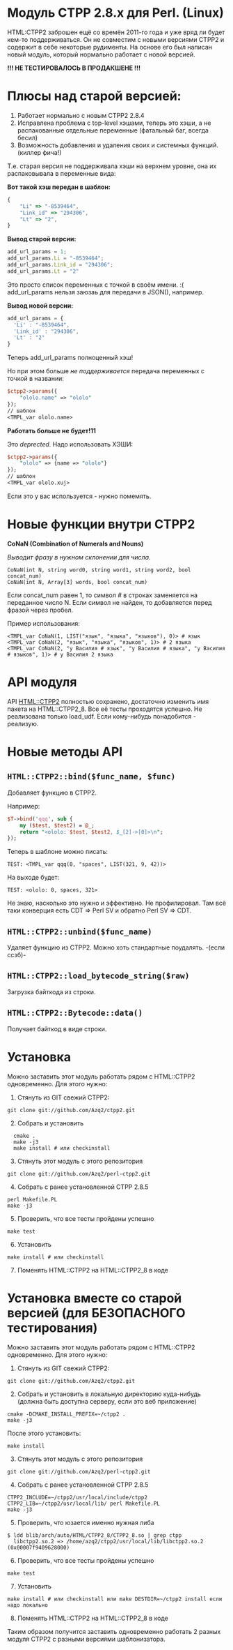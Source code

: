 Модуль CTPP 2.8.x для Perl. (Linux)
=====

HTML:CTPP2 заброшен ещё со времён 2011-го года и уже вряд ли будет кем-то поддерживаться. Он не совместим с новыми версиями CTPP2 и содержит в себе некоторые рудименты. 
На основе его был написан новый модуль, который нормально работает с новой версией. 

**!!! НЕ ТЕСТИРОВАЛОСЬ В ПРОДАКШЕНЕ !!!**

Плюсы над старой версией:
=====
1. Работает нормально с новым CTPP2 2.8.4
2. Исправлена проблема с top-level хэшами, теперь это хэши, а не распакованные отдельные переменные (фатальный баг, всегда бесил)
3. Возможность добавления и удаления своих и системных функций. (киллер фича!)

Т.е. старая версия не поддерживала хэши на верхнем уровне, она их распаковывала в переменные вида:

**Вот такой хэш передан в шаблон:**
```js
{
	"Li" => "-8539464",
	"Link_id" => "294306",
	"Lt" => "2",
}
```

**Вывод старой версии:**
```js
add_url_params = 1;
add_url_params.Li = "-8539464";
add_url_params.Link_id = "294306";
add_url_params.Lt = "2"
```

Это просто список переменных с точкой в своём имени. :(
add_url_params нельзя заюзаь для передачи в JSON(), например. 

**Вывод новой версии:**
```js
add_url_params = {
  'Li' : "-8539464",
  'Link_id' : "294306",
  'Lt' : "2"
}
```
Теперь add_url_params полноценный хэш!

Но при этом больше *не поддерживается* передача переменных с точкой в названии:
```perl
$ctpp2->params({
	"ololo.name" => "ololo"
});
// шаблон
<TMPL_var ololo.name>
```
**Работать больше не будет!11**

Это *deprected*. Надо использовать ХЭШИ:
```perl
$ctpp2->params({
	"ololo" => {name => "ololo"}
});
// шаблон
<TMPL_var ololo.xuj>
```
Если это у вас используется - нужно помемять. 

Новые функции внутри CTPP2
=====
**CoNaN (Combination of Numerals and Nouns)**

*Выводит фразу в нужном склонении для числа.*
```
CoNaN(int N, string word0, string word1, string word2, bool concat_num)
CoNaN(int N, Array[3] words, bool concat_num)
```
Если concat_num равен 1, то символ *#* в строках заменяется на переданное число N. Если символ не найден, то добавляется перед фразой через пробел. 

Пример использования:
```
<TMPL_var CoNaN(1, LIST("язык", "языка", "языков"), 0)> # язык
<TMPL_var CoNaN(2, "язык", "языка", "языков", 1)> # 2 языка
<TMPL_var CoNaN(2, "у Василия # язык", "у Василия # языка", "у Василия # языков", 1)> # у Василия 2 языка
```

API модуля
=====

API [HTML::CTPP2](http://search.cpan.org/dist/HTML-CTPP2/lib/HTML/CTPP2.pm) полностью сохранено, достаточно изменить имя пакета на HTML::CTPP2_8. Все её тесты проходятся успешно. 
Не реализована только load_udf. Если кому-нибудь понадобится - реализую. 

Новые методы API
=====

`HTML::CTPP2::bind($func_name, $func)`
------
Добавляет функцию в CTPP2. 

Например:
```perl
$T->bind('qqq', sub {
	my ($test, $test2) = @_;
	return "<ololo: $test, $test2, $_[2]->[0]>\n";
});
```

Теперь в шаблоне можно писать:
```
TEST: <TMPL_var qqq(0, "spaces", LIST(321, 9, 42))>
```

На выходе будет:
```
TEST: <ololo: 0, spaces, 321>
```

Не знаю, насколько это нужно и эффективно. 
Не профилировал. Там всё таки конверция есть CDT => Perl SV и обратно Perl SV => CDT. 

`HTML::CTPP2::unbind($func_name)`
----
Удаляет функцию из CTPP2.
Можно хоть стандартные поудалять. -(если ссзб)-

`HTML::CTPP2::load_bytecode_string($raw)`
-----
Загрузка байткода из строки. 

`HTML::CTPP2::Bytecode::data()`
-----
Получает байткод в виде строки. 

Установка
=====
  Можно заставить этот модуль работать рядом с HTML::CTPP2 одновременно. Для этого нужно:
  1. Стянуть из GIT свежий CTPP2:
  
  ```
  git clone git://github.com/Azq2/ctpp2.git
  ```
  2. Собрать и установить
  
  ```
	cmake .
	make -j3
	make install # или checkinstall
  ```
  3. Стянуть этот модуль с этого репозитория
  
  ```
  git clone git://github.com/Azq2/perl-ctpp2.git
  ```
  4. Собрать с ранее установленной CTPP 2.8.5
  
  ```
  perl Makefile.PL
  make -j3
  ```
  5. Проверить, что все тесты пройдены успешно
  ```
  make test
  ```
  6. Установить
  ```
  make install # или checkinstall
  ```
  7. Поменять HTML::CTPP2 на HTML::CTPP2_8 в коде

Установка вместе со старой версией (для БЕЗОПАСНОГО тестирования)
=====
  Можно заставить этот модуль работать рядом с HTML::CTPP2 одновременно. Для этого нужно:
  1. Стянуть из GIT свежий CTPP2:
  
  ```
  git clone git://github.com/Azq2/ctpp2.git
  ```
  2. Собрать и установить в локальную директорию куда-нибудь (должна быть доступна серверу, если это веб приложение)
  
  ```
  cmake -DCMAKE_INSTALL_PREFIX=~/ctpp2 .
  make -j3
  ```
  
  После этого установить:
  
  ```
  make install
  ```
  3. Стянуть этот модуль с этого репозитория
  
  ```
  git clone git://github.com/Azq2/perl-ctpp2.git
  ```
  4. Собрать с ранее установленной CTPP 2.8.5
  
  ```
  CTPP2_INCLUDE=~/ctpp2/usr/local/include/ctpp2 CTPP2_LIB=~/ctpp2/usr/local/lib/ perl Makefile.PL
  make -j3
  ```
  5. Проверить, что юзается именно нужная либа
  
  ```
  $ ldd blib/arch/auto/HTML/CTPP2_8/CTPP2_8.so | grep ctpp
  	libctpp2.so.2 => /home/azq2/ctpp2/usr/local/lib/libctpp2.so.2 (0x00007f9409628000)
  ```
  
  6. Проверить, что все тесты пройдены успешно
  ```
  make test
  ```
  7. Установить
  ```
  make install # или checkinstall или make DESTDIR=~/ctpp2 install если надо локально
  ```
  8. Поменять HTML::CTPP2 на HTML::CTPP2_8 в коде
  
  Таким образом получится заставить одновременно работать 2 разных модуля CTPP2 с разными версиями шаблонизатора. 
